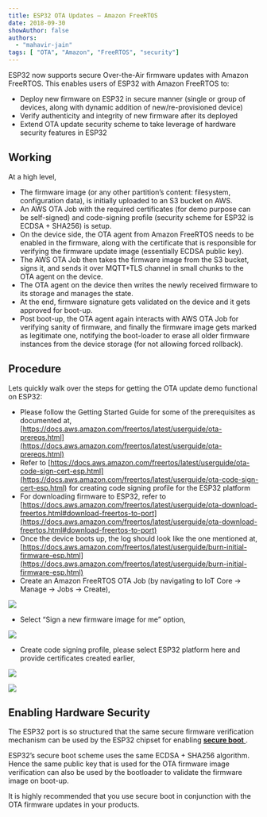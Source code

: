 ```yaml
---
title: ESP32 OTA Updates — Amazon FreeRTOS
date: 2018-09-30
showAuthor: false
authors:
  - "mahavir-jain"
tags: [ "OTA", "Amazon", "FreeRTOS", "security"]
---
```


ESP32 now supports secure Over-the-Air firmware updates with Amazon FreeRTOS. This enables users of ESP32 with Amazon FreeRTOS to:

- Deploy new firmware on ESP32 in secure manner (single or group of devices, along with dynamic addition of new/re-provisioned device)
- Verify authenticity and integrity of new firmware after its deployed
- Extend OTA update security scheme to take leverage of hardware security features in ESP32

## Working

At a high level,

- The firmware image (or any other partition’s content: filesystem, configuration data), is initially uploaded to an S3 bucket on AWS.
- An AWS OTA Job with the required certificates (for demo purpose can be self-signed) and code-signing profile (security scheme for ESP32 is ECDSA + SHA256) is setup.
- On the device side, the OTA agent from Amazon FreeRTOS needs to be enabled in the firmware, along with the certificate that is responsible for verifying the firmware update image (essentially ECDSA public key).
- The AWS OTA Job then takes the firmware image from the S3 bucket, signs it, and sends it over MQTT+TLS channel in small chunks to the OTA agent on the device.
- The OTA agent on the device then writes the newly received firmware to its storage and manages the state.
- At the end, firmware signature gets validated on the device and it gets approved for boot-up.
- Post boot-up, the OTA agent again interacts with AWS OTA Job for verifying sanity of firmware, and finally the firmware image gets marked as legitimate one, notifying the boot-loader to erase all older firmware instances from the device storage (for not allowing forced rollback).

## Procedure

Lets quickly walk over the steps for getting the OTA update demo functional on ESP32:

- Please follow the Getting Started Guide for some of the prerequisites as documented at, [https://docs.aws.amazon.com/freertos/latest/userguide/ota-prereqs.html](https://docs.aws.amazon.com/freertos/latest/userguide/ota-prereqs.html)
- Refer to [https://docs.aws.amazon.com/freertos/latest/userguide/ota-code-sign-cert-esp.html](https://docs.aws.amazon.com/freertos/latest/userguide/ota-code-sign-cert-esp.html) for creating code signing profile for the ESP32 platform
- For downloading firmware to ESP32, refer to [https://docs.aws.amazon.com/freertos/latest/userguide/ota-download-freertos.html#download-freertos-to-port](https://docs.aws.amazon.com/freertos/latest/userguide/ota-download-freertos.html#download-freertos-to-port)
- Once the device boots up, the log should look like the one mentioned at, [https://docs.aws.amazon.com/freertos/latest/userguide/burn-initial-firmware-esp.html](https://docs.aws.amazon.com/freertos/latest/userguide/burn-initial-firmware-esp.html)
- Create an Amazon FreeRTOS OTA Job (by navigating to IoT Core -> Manage -> Jobs -> Create),

![](https://miro.medium.com/v2/resize:fit:640/format:webp/1*Xx16WJdJZsc0txs9SKt5Og.png)

- Select “Sign a new firmware image for me” option,

![](https://miro.medium.com/v2/resize:fit:640/format:webp/1*v5Ntbw7yC2h3IylKeukRaw.png)

- Create code signing profile, please select ESP32 platform here and provide certificates created earlier,

![](https://miro.medium.com/v2/resize:fit:640/format:webp/1*oTtGcMrg428uljWnD3oCdw.png)

![](https://miro.medium.com/v2/resize:fit:640/format:webp/1*jTXhXvWlx3y4ood-geOGSg.png)

## Enabling Hardware Security

The ESP32 port is so structured that the same secure firmware verification mechanism can be used by the ESP32 chipset for enabling [__secure boot__ ](https://docs.espressif.com/projects/esp-idf/en/latest/security/secure-boot.html).

ESP32’s secure boot scheme uses the same ECDSA + SHA256 algorithm. Hence the same public key that is used for the OTA firmware image verification can also be used by the bootloader to validate the firmware image on boot-up.

It is highly recommended that you use secure boot in conjunction with the OTA firmware updates in your products.
